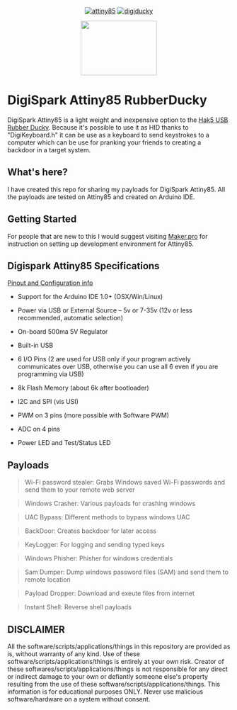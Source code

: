 <p align="center">
<a href="https://ibb.co/G7kppnK"><img src="https://i.ibb.co/G7kppnK/attiny85.jpg" alt="attiny85" border="0"></a>
<a href="https://ibb.co/2yHysP8"><img src="https://i.ibb.co/2yHysP8/digiducky.jpg" alt="digiducky" border="0"></a>
</p>
<p align="center">
<img src="https://i.ibb.co/jZ2wvX0/NEWEV-AT.png" width="172" height="123">
<p/>

# DigiSpark Attiny85 RubberDucky
DigiSpark Attiny85 is a light weight and inexpensive option to the [Hak5 USB Rubber Ducky](https://shop.hak5.org/products/usb-rubber-ducky). Because it's possible to use it as HID thanks to "DigiKeyboard.h" it can be use as a keyboard to send keystrokes to a computer which can be use for pranking your friends to creating a backdoor in a target system. 

## What's here?
I have created this repo for sharing my payloads for DigiSpark Attiny85. All the payloads are tested on Attiny85 and created on Arduino IDE.

## Getting Started
For people that are new to this I would suggest visiting [Maker.pro](https://maker.pro/arduino/projects/how-to-build-a-rubber-ducky-usb-with-arduino-using-a-digispark-module) for instruction on setting up development environment for Attiny85.

## Digispark Attiny85 Specifications

[Pinout and Configuration info](https://cyberblogspot.com/digispark-attiny85-pinout-and-configuration) 

- Support for the Arduino IDE 1.0+ (OSX/Win/Linux)

- Power via USB or External Source – 5v or 7-35v (12v or less recommended, automatic selection)

-  On-board 500ma 5V Regulator

- Built-in USB

- 6 I/O Pins (2 are used for USB only if your program actively communicates over USB, otherwise you can use all 6 even if you are programming via USB)

- 8k Flash Memory (about 6k after bootloader)

- I2C and SPI (vis USI)

- PWM on 3 pins (more possible with Software PWM)

- ADC on 4 pins

- Power LED and Test/Status LED

## Payloads

>Wi-Fi password stealer: Grabs Windows saved Wi-Fi passwords and send them to your remote web server

>Windows Crasher: Various payloads for crashing windows

>UAC Bypass: Different methods to bypass windows UAC

>BackDoor: Creates backdoor for later access

>KeyLogger: For logging and sending typed keys

>Windows Phisher: Phisher for windows credentials

>Sam Dumper: Dump windows password files (SAM) and send them to remote location

>Payload Dropper: Download and exeute files from internet

>Instant Shell: Reverse shell payloads

## DISCLAIMER
All the software/scripts/applications/things in this repository are provided as is, without warranty of any kind. Use of these software/scripts/applications/things is entirely at your own risk. Creator of these softwares/scripts/applications/things is not responsible for any direct or indirect damage to your own or defiantly someone else's property resulting from the use of these software/scripts/applications/things. This information is for educational purposes ONLY.  Never use malicious software/hardware on a system without consent.
